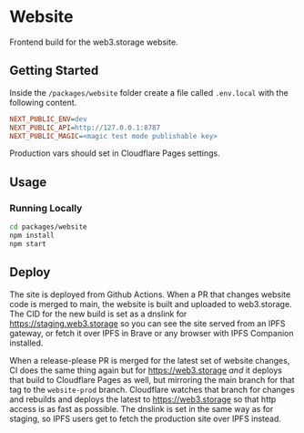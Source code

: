 # Website

Frontend build for the web3.storage website.

## Getting Started

Inside the `/packages/website` folder create a file called `.env.local` with the following content.

```ini
NEXT_PUBLIC_ENV=dev
NEXT_PUBLIC_API=http://127.0.0.1:8787
NEXT_PUBLIC_MAGIC=<magic test mode publishable key>
```

Production vars should set in Cloudflare Pages settings.

## Usage

### Running Locally

```bash
cd packages/website
npm install
npm start
```

## Deploy

The site is deployed from Github Actions. When a PR that changes website code is merged to main, the website is built and uploaded to web3.storage. The CID for the new build is set as a dnslink for https://staging.web3.storage so you can see the site served from an IPFS gateway, or fetch it over IPFS in Brave or any browser with IPFS Companion installed.

When a release-please PR is merged for the latest set of website changes, CI does the same thing again but for https://web3.storage *and* it deploys that build to Cloudflare Pages as well, but mirroring the main branch for that tag to the `website-prod` branch. Cloudflare watches that branch for changes and rebuilds and deploys the latest to https://web3.storage so that http access is as fast as possible. The dnslink is set in the same way as for staging, so IPFS users get to fetch the production site over IPFS instead.